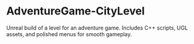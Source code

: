 # AdventureGame-CityLevel
Unreal build of a level for an adventure game. Includes C++ scripts, UGL assets, and polished menus for smooth gameplay.
